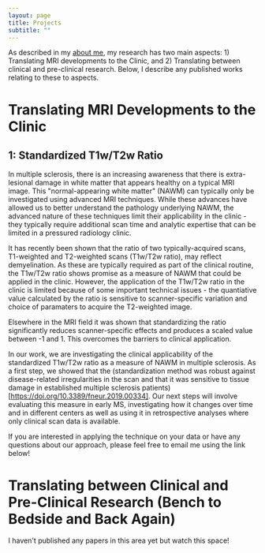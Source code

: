 ```yaml
---
layout: page
title: Projects
subtitle: ""
---
```


As described in my [about me](aboutresearch.md), my research has two main aspects: 1) Translating MRI developments to the Clinic, and 2) Translating between clinical and pre-clinical research. Below, I describe any published works relating to these to aspects.

# Translating MRI Developments to the Clinic

## 1: Standardized T1w/T2w Ratio 
In multiple sclerosis, there is an increasing awareness that there is extra-lesional damage in white matter that appears healthy on a typical MRI image. This "normal-appearing white matter" (NAWM) can typically only be investigated using advanced MRI techniques. While these advances have allowed us to better understand the pathology underlying NAWM, the advanced nature of these techniques limit their applicability in the clinic - they typically require additional scan time and analytic expertise that can be limited in a pressured radiology clinic. 

It has recently been shown that the ratio of two typically-acquired scans, T1-weighted and T2-weighted scans (T1w/T2w ratio), may reflect demyelination. As these are typically required as part of the clinical routine, the T1w/T2w ratio shows promise as a measure of NAWM that could be applied in the clinic. However, the application of the T1w/T2w ratio in the clinic is limited because of some important technical issues - the quantiative value calculated by the ratio is sensitive to scanner-specific variation and choice of paramaters to acquire the T2-weighted image. 

Elsewhere in the MRI field it was shown that standardizing the ratio significantly reduces scanner-specific effects and produces a scaled value between -1 and 1. This overcomes the barriers to clinical application. 

In our work, we are investigating the clinical applicability of the standardized T1w/T2w ratio as a measure of NAWM in multiple sclerosis. As a first step, we showed that the (standardization method was robust against disease-related irregularities in the scan and that it was sensitive to tissue damage in established multiple sclerosis patients)[https://doi.org/10.3389/fneur.2019.00334]. Our next steps will involve evaluating this measure in early MS, investigating how it changes over time and in different centers as well as using it in retrospective analyses where only clinical scan data is available. 

If you are interested in applying the technique on your data or have any questions about our approach, please feel free to email me using the link below!

# Translating between Clinical and Pre-Clinical Research (Bench to Bedside and Back Again)
I haven't published any papers in this area yet but watch this space!
